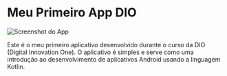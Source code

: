# Meu Primeiro App DIO

![Screenshot do App](https://github.com/fabynho/meu-primeiro-app-dio/assets/6749606/4e13a760-e14b-480d-88a8-e8b7f51eba98)

Este é o meu primeiro aplicativo desenvolvido durante o curso da DIO (Digital Innovation One). O aplicativo é simples e serve como uma introdução ao desenvolvimento de aplicativos Android usando a linguagem Kotlin. 




